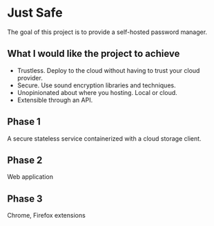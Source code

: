 # Just Safe

The goal of this project is to provide a self-hosted password manager.

## What I would like the project to achieve

- Trustless. Deploy to the cloud without having to trust your cloud provider.
- Secure. Use sound encryption libraries and techniques.
- Unopinionated about where you hosting. Local or cloud.
- Extensible through an API.


## Phase 1

A secure stateless service containerized with a cloud storage client.

## Phase 2

Web application

## Phase 3

Chrome, Firefox extensions
